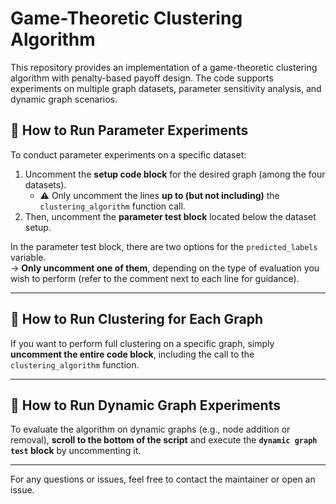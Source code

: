 # Game-Theoretic Clustering Algorithm

This repository provides an implementation of a game-theoretic clustering algorithm with penalty-based payoff design. The code supports experiments on multiple graph datasets, parameter sensitivity analysis, and dynamic graph scenarios.

## 🧪 How to Run Parameter Experiments

To conduct parameter experiments on a specific dataset:

1. Uncomment the **setup code block** for the desired graph (among the four datasets).
   - ⚠️ Only uncomment the lines **up to (but not including)** the `clustering_algorithm` function call.
2. Then, uncomment the **parameter test block** located below the dataset setup.

In the parameter test block, there are two options for the `predicted_labels` variable.  
→ **Only uncomment one of them**, depending on the type of evaluation you wish to perform (refer to the comment next to each line for guidance).

---

## 🧭 How to Run Clustering for Each Graph

If you want to perform full clustering on a specific graph, simply **uncomment the entire code block**, including the call to the `clustering_algorithm` function.

---

## 🔄 How to Run Dynamic Graph Experiments

To evaluate the algorithm on dynamic graphs (e.g., node addition or removal), **scroll to the bottom of the script** and execute the **`dynamic graph test` block** by uncommenting it.

---

For any questions or issues, feel free to contact the maintainer or open an issue.
